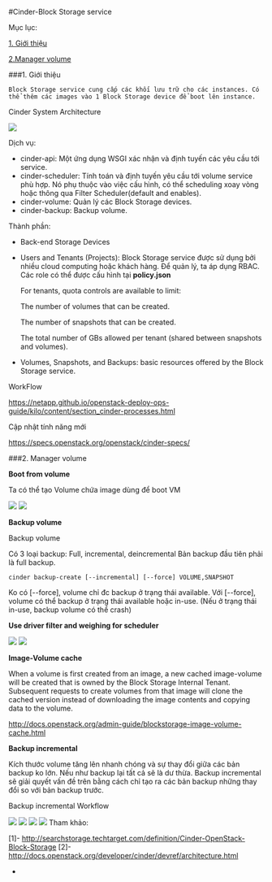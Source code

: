 #Cinder-Block Storage service

Mục lục:

[1. Giới thiệu](#1)

[2.Manager volume](#2)


<a name="1"></a>
###1. Giới thiệu

	Block Storage service cung cấp các khối lưu trữ cho các instances. Có thể thêm các images vào 1 Block Storage device để boot lên instance.

Cinder System Architecture

<img src=http://i.imgur.com/fBL078D.png>

Dịch vụ:
<ul> 
<li>cinder-api: Một ứng dụng WSGI xác nhận và định tuyến các yêu cầu tới service.</li>
<li>cinder-scheduler: Tính toán và định tuyến yêu cầu tới volume service phù hợp. Nó phụ thuộc vào việc cấu hình, có thể scheduling xoay vòng hoặc thông qua Filter Scheduler(default and enables).</li>
<li>cinder-volume: Quản lý các Block Storage devices.</li>
<li>cinder-backup: Backup volume.</li>
</ul>

Thành phần:

- Back-end Storage Devices
- Users and Tenants (Projects): Block Storage service được sử dụng bởi nhiều cloud computing hoặc khách hàng. Để quản lý, ta áp dụng RBAC. Các role có thể được cấu hình tại **policy.json**
	
	For tenants, quota controls are available to limit:

	
	The number of volumes that can be created.
	
	The number of snapshots that can be created.
	
	The total number of GBs allowed per tenant (shared between snapshots and volumes).

- Volumes, Snapshots, and Backups: basic resources offered by the Block Storage service.

WorkFlow

https://netapp.github.io/openstack-deploy-ops-guide/kilo/content/section_cinder-processes.html

Cập nhật tính năng mới

https://specs.openstack.org/openstack/cinder-specs/

<a name="2"></a>
###2. Manager volume

**Boot from volume**

Ta có thể tạo Volume chứa image dùng để boot VM

<img src=http://i.imgur.com/9MVhcQ8.png>

<img src=http://i.imgur.com/kjj1wV7.png>

**Backup volume**

Backup volume

Có 3 loại backup: Full, incremental, deincremental Bản backup đầu tiên phải là full backup.

`cinder backup-create [--incremental] [--force] VOLUME,SNAPSHOT`

Ko có [--force], volume chỉ đc backup ở trạng thái available. Với [--force], volume có thể backup ở trạng thái available hoặc in-use. (Nếu ở trạng thái in-use, backup volume có thể crash)

**Use driver filter and weighing for scheduler**

<img src=http://i.imgur.com/tr4G7v1.png>

<img src=http://i.imgur.com/bk6ZXNV.png>

**Image-Volume cache**

When a volume is first created from an image, a new cached image-volume will be created that is owned by the Block Storage Internal Tenant. Subsequent requests to create volumes from that image will clone the cached version instead of downloading the image contents and copying data to the volume.

http://docs.openstack.org/admin-guide/blockstorage-image-volume-cache.html

**Backup incremental**

Kích thước volume tăng lên nhanh chóng và sự thay đổi giữa các bản backup ko lớn. Nếu như backup lại tất cả sẽ là dư thừa.
Backup incremental sẽ giải quyết vấn đề trên bằng cách chỉ tạo ra các bản backup những thay đổi so với bản backup trước.

Backup incremental Workflow

<img src=http://i.imgur.com/wU64Y89.png>

<img src=http://i.imgur.com/gGsiqoZ.png>

<img src=http://i.imgur.com/WlxucW8.png>

<img src=http://i.imgur.com/WR61hX2.png>
Tham khảo:

[1]- http://searchstorage.techtarget.com/definition/Cinder-OpenStack-Block-Storage
[2]- http://docs.openstack.org/developer/cinder/devref/architecture.html































-